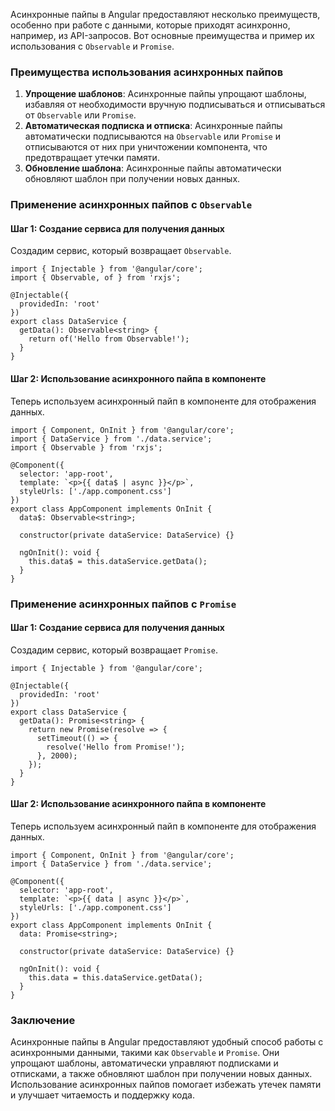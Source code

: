 
Асинхронные пайпы в Angular предоставляют несколько преимуществ, особенно при работе с данными, которые приходят асинхронно, например, из API-запросов. Вот основные преимущества и пример их использования с `Observable` и `Promise`.

### Преимущества использования асинхронных пайпов

1. **Упрощение шаблонов**: Асинхронные пайпы упрощают шаблоны, избавляя от необходимости вручную подписываться и отписываться от `Observable` или `Promise`.
2. **Автоматическая подписка и отписка**: Асинхронные пайпы автоматически подписываются на `Observable` или `Promise` и отписываются от них при уничтожении компонента, что предотвращает утечки памяти.
3. **Обновление шаблона**: Асинхронные пайпы автоматически обновляют шаблон при получении новых данных.

### Применение асинхронных пайпов с `Observable`

#### Шаг 1: Создание сервиса для получения данных

Создадим сервис, который возвращает `Observable`.

```TS
import { Injectable } from '@angular/core';
import { Observable, of } from 'rxjs';

@Injectable({
  providedIn: 'root'
})
export class DataService {
  getData(): Observable<string> {
    return of('Hello from Observable!');
  }
}
```

#### Шаг 2: Использование асинхронного пайпа в компоненте

Теперь используем асинхронный пайп в компоненте для отображения данных.

```TS
import { Component, OnInit } from '@angular/core';
import { DataService } from './data.service';
import { Observable } from 'rxjs';

@Component({
  selector: 'app-root',
  template: `<p>{{ data$ | async }}</p>`,
  styleUrls: ['./app.component.css']
})
export class AppComponent implements OnInit {
  data$: Observable<string>;

  constructor(private dataService: DataService) {}

  ngOnInit(): void {
    this.data$ = this.dataService.getData();
  }
}
```

### Применение асинхронных пайпов с `Promise`

#### Шаг 1: Создание сервиса для получения данных

Создадим сервис, который возвращает `Promise`.

```TS
import { Injectable } from '@angular/core';

@Injectable({
  providedIn: 'root'
})
export class DataService {
  getData(): Promise<string> {
    return new Promise(resolve => {
      setTimeout(() => {
        resolve('Hello from Promise!');
      }, 2000);
    });
  }
}
```

#### Шаг 2: Использование асинхронного пайпа в компоненте

Теперь используем асинхронный пайп в компоненте для отображения данных.

```TS
import { Component, OnInit } from '@angular/core';
import { DataService } from './data.service';

@Component({
  selector: 'app-root',
  template: `<p>{{ data | async }}</p>`,
  styleUrls: ['./app.component.css']
})
export class AppComponent implements OnInit {
  data: Promise<string>;

  constructor(private dataService: DataService) {}

  ngOnInit(): void {
    this.data = this.dataService.getData();
  }
}
```

### Заключение

Асинхронные пайпы в Angular предоставляют удобный способ работы с асинхронными данными, такими как `Observable` и `Promise`. Они упрощают шаблоны, автоматически управляют подписками и отписками, а также обновляют шаблон при получении новых данных. Использование асинхронных пайпов помогает избежать утечек памяти и улучшает читаемость и поддержку кода.